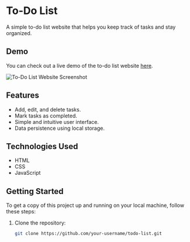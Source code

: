# To-Do List

A simple to-do list website that helps you keep track of tasks and stay organized.

## Demo

You can check out a live demo of the to-do list website [here](#).

![To-Do List Website Screenshot](img_web/img1.png)

## Features

- Add, edit, and delete tasks.
- Mark tasks as completed.
- Simple and intuitive user interface.
- Data persistence using local storage.

## Technologies Used

- HTML
- CSS
- JavaScript

## Getting Started

To get a copy of this project up and running on your local machine, follow these steps:

1. Clone the repository:

   ```bash
   git clone https://github.com/your-username/todo-list.git
